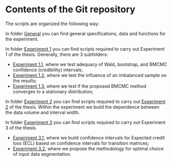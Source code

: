 # Contents of the Git repository

The scripts are organized the following way:

In folder [General](general/README.md) you can find general specifications, data and functions for the experiment.

In folder [Experiment 1](experiment_1/README.md) you can find scripts required to carry out Experiment 1 of the thesis. Generally, there are 3 subfolders:

* [Experiment 1.1](experiment_1/experiment_1_1/README.md), where we test adequacy of Wald, bootstrap, and BMCMC confidence (credibility) intervals;
* [Experiment 1.2](experiment_1/experiment_1_2/README.md), where we test the influence of an imbalanced sample on the results;
* [Experiment 1.3](experiment_1/experiment_1_3/README.md), where we test if the proposed BMCMC method converges to a stationary distribution;

In folder [Experiment 2](experiment_2) you can find scripts required to carry out [Experiment 2](experiment_2/README.md) of the thesis. Within the experiment we build the dependence between the data volume and interval width.

In folder [Experiment 3](experiment_3/README.md) you can find scripts required to carry out Experiment 3 of the thesis.

* [Experiment 3.1](experiment_3/experiment_3_1/README.md), where we build confidence intervals for Expected credit loss (ECL) based on confidence intervals for transition matrices;
* [Experiment 3.2](experiment_3/experiment_3_2/README.md), where we propose the methodology for optimal choice of input data segmentation.